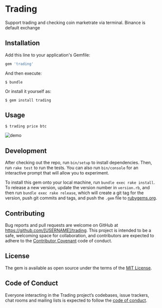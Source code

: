 # Trading

Support trading and checking coin marketrate via terminal. Binance is default exchange

## Installation

Add this line to your application's Gemfile:

```ruby
gem 'trading'
```

And then execute:

    $ bundle

Or install it yourself as:

    $ gem install trading

## Usage

    $ trading price btc

![demo](https://user-images.githubusercontent.com/5812161/62424588-cb46ba00-b6fa-11e9-844e-24b8ee19a3e8.png)

## Development

After checking out the repo, run `bin/setup` to install dependencies. Then, run `rake test` to run the tests. You can also run `bin/console` for an interactive prompt that will allow you to experiment.

To install this gem onto your local machine, run `bundle exec rake install`. To release a new version, update the version number in `version.rb`, and then run `bundle exec rake release`, which will create a git tag for the version, push git commits and tags, and push the `.gem` file to [rubygems.org](https://rubygems.org).

## Contributing

Bug reports and pull requests are welcome on GitHub at https://github.com/[USERNAME]/trading. This project is intended to be a safe, welcoming space for collaboration, and contributors are expected to adhere to the [Contributor Covenant](http://contributor-covenant.org) code of conduct.

## License

The gem is available as open source under the terms of the [MIT License](https://opensource.org/licenses/MIT).

## Code of Conduct

Everyone interacting in the Trading project’s codebases, issue trackers, chat rooms and mailing lists is expected to follow the [code of conduct](https://github.com/[USERNAME]/trading/blob/master/CODE_OF_CONDUCT.md).
